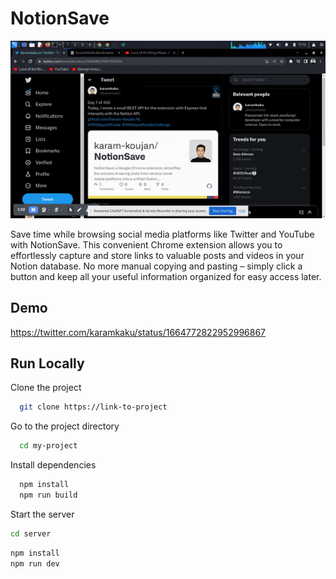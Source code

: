 # NotionSave

![NotionSave Demo Gif](https://github.com/karam-koujan/NotionSave/blob/main/ezgif.com-optimize.gif)

Save time while browsing social media platforms like Twitter and YouTube with NotionSave. This convenient Chrome extension allows you to effortlessly capture and store links to valuable posts and videos in your Notion database. No more manual copying and pasting – simply click a button and keep all your useful information organized for easy access later.

## Demo

https://twitter.com/karamkaku/status/1664772822952996867

## Run Locally

Clone the project

```bash
  git clone https://link-to-project
```

Go to the project directory

```bash
  cd my-project
```

Install dependencies

```bash
  npm install
  npm run build
```

Start the server

```bash
cd server
```

```bash
npm install
npm run dev
```
